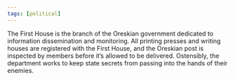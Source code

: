 ```yaml
---
tags: [political]
---
```


The First House is the branch of the Oreskian government dedicated to information dissemination and monitoring. All printing presses and writing houses are registered with the First House, and the Oreskian post is inspected by members before it’s allowed to be delivered. Ostensibly, the department works to keep state secrets from passing into the hands of their enemies.
